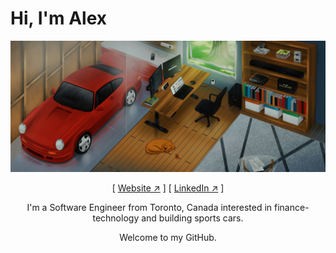 <p align='center'>
    <h1>Hi, I'm Alex</h1>
    <a href='https://alvx.ca' target='blank'><img src='./public/alvx-wallpaper.jpg'/></a>
    <p align='center'>
    [ <a href='https://alvx.ca' target='blank'>Website ↗︎</a> ]
    [ <a href='https://www.linkedin.com/in/alvx/' target='blank'>LinkedIn ↗︎</a> ]
    </p>
    <p align='center'>I'm a Software Engineer from Toronto, Canada interested in finance-technology and building sports cars.
    </p>
    <p align='center'>Welcome to my GitHub.
    </p>
</p>
